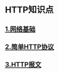 # HTTP知识点
## [1.网络基础](./nextworkFoundation.md)
## [2.简单HTTP协议](./httpProtocol.md)
## [3.HTTP报文](./httpMessage.md)